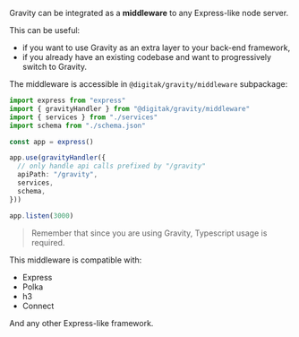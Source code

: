 Gravity can be integrated as a **middleware** to any Express-like node server.

This can be useful:

- if you want to use Gravity as an extra layer to your back-end framework,
- if you already have an existing codebase and want to progressively switch to Gravity.

The middleware is accessible in `@digitak/gravity/middleware` subpackage:

```ts
import express from "express"
import { gravityHandler } from "@digitak/gravity/middleware"
import { services } from "./services"
import schema from "./schema.json"

const app = express()

app.use(gravityHandler({
  // only handle api calls prefixed by "/gravity"
  apiPath: "/gravity",
  services,
  schema,
}))

app.listen(3000)
```

> Remember that since you are using Gravity, Typescript usage is required.

This middleware is compatible with:

- Express
- Polka
- h3
- Connect

And any other Express-like framework.

